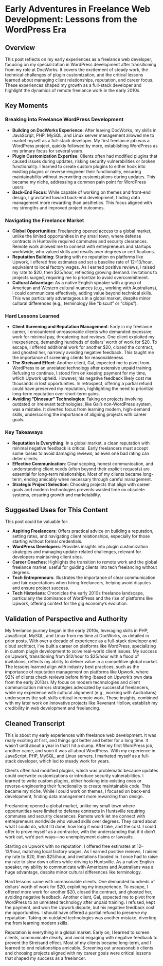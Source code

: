 # Early Adventures in Freelance Web Development: Lessons from the WordPress Era

## Overview
This post reflects on my early experiences as a freelance web developer, focusing on my specialization in WordPress development after transitioning from my role at DocWorks. It covers the excitement of steady work, the technical challenges of plugin customization, and the critical lessons learned about managing client relationships, reputation, and career focus. These experiences shaped my growth as a full-stack developer and highlight the dynamics of remote freelance work in the early 2010s.

## Key Moments
### Breaking into Freelance WordPress Development
- **Building on DocWorks Experience**: After leaving DocWorks, my skills in JavaScript, PHP, MySQL, and Linux server management allowed me to market myself as a full-stack developer. My first freelance job was a WordPress project, quickly followed by more, establishing WordPress as my primary focus for several years.
- **Plugin Customization Expertise**: Clients often had modified plugins that caused issues during updates, risking security vulnerabilities or broken functionality. I learned to create custom plugins to either hook into existing plugins or reverse-engineer their functionality, ensuring maintainability without overwriting customizations during updates. This became my niche, addressing a common pain point for WordPress users.
- **Back-End Focus**: While capable of working on themes and front-end design, I gravitated toward back-end development, finding data management more rewarding than aesthetics. This focus aligned with my strengths and improved project outcomes.

### Navigating the Freelance Market
- **Global Opportunities**: Freelancing opened access to a global market, unlike the limited opportunities in my small town, where defense contracts in Huntsville required commutes and security clearances. Remote work allowed me to connect with entrepreneurs and startups worldwide, who valued skills and results over degrees or certifications.
- **Reputation Building**: Starting with no reputation on platforms like Upwork, I offered free estimates and set a baseline rate of $12–$13/hour, equivalent to local factory wages. As I earned positive reviews, I raised my rate to $20, then $25/hour, reflecting growing demand. Invitations to projects surged, requiring me to prioritize to avoid overcommitment.
- **Cultural Advantage**: As a native English speaker with a grasp of American and Western cultural nuances (e.g., working with Australians), I could communicate effectively, adding value beyond technical skills. This was particularly advantageous in a global market, despite minor cultural differences (e.g., terminology like “biscuit” or “chips”).

### Hard Lessons Learned
- **Client Screening and Reputation Management**: Early in my freelance career, I encountered unreasonable clients who demanded excessive work for minimal pay, threatening bad reviews. One client exploited my inexperience, demanding hundreds of dollars’ worth of work for $20. To escape, I offered additional work for another $20, closed the contract, and ghosted her, narrowly avoiding negative feedback. This taught me the importance of screening clients for reasonableness.
- **The Streisand Effect**: Another client, Gal, expected me to pivot from WordPress to an unrelated technology after extensive unpaid training. Refusing to continue, I stood firm on keeping payment for my time, which Upwork upheld. However, his negative feedback likely cost me thousands in lost opportunities. In retrospect, offering a partial refund could have preserved my reputation, highlighting the need to prioritize long-term reputation over short-term gains.
- **Avoiding “Dinosaur” Technologies**: Taking on projects involving outdated or irrelevant technologies, like Gal’s non-WordPress system, was a mistake. It diverted focus from learning modern, high-demand skills, underscoring the importance of aligning projects with career goals.

### Key Takeaways
- **Reputation is Everything**: In a global market, a clean reputation with minimal negative feedback is critical. Early freelancers must accept some losses to avoid damaging reviews, as even one bad rating can deter clients.
- **Effective Communication**: Clear scoping, honest communication, and understanding client needs (often beyond their explicit requests) are essential for long-term relationships. Most of my clients became long-term, ending amicably when necessary through careful management.
- **Strategic Project Selection**: Choosing projects that align with career goals and modern technologies prevents wasted time on obsolete systems, ensuring growth and marketability.

## Suggested Uses for This Content
This post could be valuable for:
- **Aspiring Freelancers**: Offers practical advice on building a reputation, setting rates, and navigating client relationships, especially for those starting without formal credentials.
- **WordPress Developers**: Provides insights into plugin customization strategies and managing update-related challenges, relevant for developers maintaining client sites.
- **Career Coaches**: Highlights the transition to remote work and the global freelance market, useful for guiding clients into tech freelancing without degrees.
- **Tech Entrepreneurs**: Illustrates the importance of clear communication and fair expectations when hiring freelancers, helping avoid disputes and ensure project success.
- **Tech Historians**: Chronicles the early 2010s freelance landscape, particularly the dominance of WordPress and the rise of platforms like Upwork, offering context for the gig economy’s evolution.

## Validation of Perspective and Authority
My freelance journey began in the early 2010s, leveraging skills in PHP, JavaScript, MySQL, and Linux from my time at DocWorks, as detailed in prior posts. With over a decade of experience as a full-stack developer and cloud architect, I’ve built a career on platforms like WordPress, specializing in custom plugin development to solve real-world client issues. My success on Upwork, transitioning from $12/hour to $25/hour with a flood of invitations, reflects my ability to deliver value in a competitive global market. The lessons learned align with industry best practices, such as the importance of reputation management on platforms like Upwork, where 92% of clients check reviews before hiring (based on Upwork’s own data from the early 2010s). My focus on modern technologies and client communication mirrors strategies advocated by successful freelancers, while my experience with cultural alignment (e.g., working with Australians) underscores the soft skills critical in remote work. These insights, combined with my later work on innovative projects like Revenant Hollow, establish my credibility in web development and freelancing.

## Cleaned Transcript
This is about my early experiences with freelance web development. It was really exciting at first, and things got better and better for a long time. It wasn’t until about a year in that I hit a slump. After my first WordPress job, another came, and soon it was all about WordPress. With my experience in JavaScript, PHP, MySQL, and Linux servers, I marketed myself as a full-stack developer, which led to steady work for years.

Clients often had modified plugins, which was problematic because updates could overwrite customizations or introduce security vulnerabilities. I learned to write custom plugins, either hooking into existing ones or reverse-engineering their functionality to create maintainable code. This became my niche. While I could work on themes, I focused on back-end development, finding data management more rewarding than design.

Freelancing opened a global market, unlike my small town where opportunities were limited to defense contracts in Huntsville requiring commutes and security clearances. Remote work let me connect with entrepreneurs worldwide who valued skills over degrees. They cared about what I could do, what I’d done, how long it would take, and the cost. I could offer to prove myself as a contractor, with the understanding that if it didn’t work out, we’d part ways—no unemployment claims or lawsuits.

Starting on Upwork with no reputation, I offered free estimates at $12–$13/hour, matching local factory wages. As I earned positive reviews, I raised my rate to $20, then $25/hour, and invitations flooded in. I once had to raise my rate to slow down offers while driving to Huntsville. As a native English speaker, my ability to communicate with Americans and Australians was a huge advantage, despite minor cultural differences like terminology.

Hard lessons came with unreasonable clients. One demanded hundreds of dollars’ worth of work for $20, exploiting my inexperience. To escape, I offered more work for another $20, closed the contract, and ghosted her, avoiding negative feedback. Another client, Gal, expected me to pivot from WordPress to an unrelated technology after unpaid training. I refused, kept the payment, and won the Upwork dispute, but his negative feedback cost me opportunities. I should have offered a partial refund to preserve my reputation. Taking on outdated technologies was another mistake, diverting me from learning modern skills.

Reputation is everything in a global market. Early on, I learned to screen clients, communicate clearly, and avoid engaging with negative feedback to prevent the Streisand effect. Most of my clients became long-term, and I learned to end relationships amicably. Screening out unreasonable clients and choosing projects aligned with my career goals were critical lessons that shaped my success as a freelancer.
